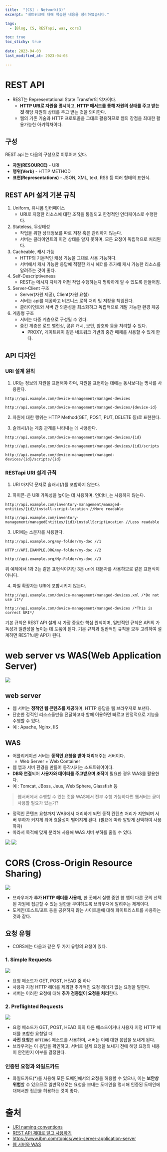 ```yaml
---
title:  "[CS] - Network(3)"
excerpt: "네트워크에 대해 학습한 내용을 정리하였습니다."

tags:
  - [Blog, CS, RESTapi, was, cors]

toc: true
toc_sticky: true
 
date: 2023-04-03
last_modified_at: 2023-04-03

---
```


# REST API

- REST는 Representational State Transfer의 약자이다.
	- **HTTP URI로 자원을 명시**하고, **HTTP 메서드를 통해 자원의 상태를 주고 받는 것** 해당 자원의 상태를 주고 받는 것을 의미한다.
	- 웹의 기존 기술과 HTTP 프로토콜을 그대로 활용하므로 웹의 장점을 최대한 활용가능한 아키텍쳐이다.

## 구성

REST api 는 다음의 구성으로 이루어져 있다.

-   **자원(RESOURCE)** - URI 
-   **행위(Verb)** - HTTP METHOD
-   **표현(Representations)**  - JSON, XML, text, RSS 등 여러 형태의 표현식.


## REST API 설계 기본 규칙

1. Uniform, 유니폼 인터페이스
	- URI로 지정한 리소스에 대한 조작을 통일되고 한정적인 인터페이스로 수행한다.
2. Stateless, 무상태성
	- 작업을 위한 상태정보를 따로 저장 혹은 관리하지 않는다.
	- 서버는 클라이언트의 이전 상태를 알지 못하며, 모든 요청이 독립적으로 처리된다.
3. Cacheable, 캐시 가능
	- HTTP의 기본적인 캐싱 기능을 그대로 사용 가능하다.
	- 서버에서 캐시 가능한 응답에 적절한 캐시 헤더를 추가해 캐시 가능한 리소스를 알려주는 것이 좋다.
4. Self-Descriptiveness
	 - REST는 메시지 자체가 어떤 작업 수행하는지 명확하게 알 수 있도록 만들어짐.
5. Server-Client 구조
	- Server(자원 제공), Client(자원 요철)
	- 서버는 api를 제공하고 비즈니스 로직 처리 및 저장을 책임진다.
	- 클라이언트와 서버 간 의존성을 최소화하고 독립적으로 개발 가능한 환경 제공
6. 계층형 구조
	- 서버는 다중 계층으로 구성될 수 있다.
	- 중간 계층은 로드 밸런싱, 공유 캐시, 보안, 암호화 등을 처리할 수 있다.
		- PROXY, 게이트웨이 같은 네트워크 기반의 중간 매체를 사용할 수 있게 한다.

## API 디자인

### URI 설계 원칙

1.  URI는 정보의 자원을 표현해야 하며, 자원을 표현하는 데에는 동사보다는 명사를 사용한다.

```
http://api.example.com/device-management/managed-devices

http://api.example.com/device-management/managed-devices/{device-id}
```


2.  자원에 대한 행위는 HTTP Method(GET, POST, PUT, DELETE 등)로 표현한다.

3.  슬래시(/)는 계층 관계를 나타내는 데 사용한다.

```
http://api.example.com/device-management/managed-devices/{id} 

http://api.example.com/device-management/managed-devices/{id}/scripts 

http://api.example.com/device-management/managed-devices/{id}/scripts/{id}
```


### RESTapi URI 설계 규칙

1.  URI 마지막 문자로 슬래시(/)를 포함하지 않는다.

2.  하이픈`-`은 URI 가독성을 높이는 데 사용하며, 언더바`_`는 사용하지 않는다.

```
http://api.example.com/inventory-management/managed-entities/{id}/install-script-location //More readable 

http://api.example.com/inventory-management/managedEntities/{id}/installScriptLocation //Less readable
```


3.  URI에는 소문자를 사용한다.

```
http://api.example.org/my-folder/my-doc //1 

HTTP://API.EXAMPLE.ORG/my-folder/my-doc //2 

http://api.example.org/My-Folder/my-doc //3
```
위 예제에서 1과 2는 같은 표현식이지만 3은 uri에 대문자를 사용하므로 같은 표현식이 아니다.

4.  파일 확장자는 URI에 포함시키지 않는다.

```
http://api.example.com/device-management/managed-devices.xml /*Do not use it*/ 

http://api.example.com/device-management/managed-devices /*This is correct URI*/
```

기본 규칙은 REST API 설계 시 가장 중요한 핵심 원칙이며, 일반적인 규칙은 API의 가독성과 일관성을 높이는 데 도움이 된다. 기본 규칙과 일반적인 규칙을 모두 고려하여 설계하면 RESTful한 API가 된다.

# web server vs WAS(Web Application Server)

![](https://pxd-fed-blog.web.app/static/98086380203b786f68feca1caaf60028/e2d25/image01.png)

## web server

- 웹 서버는 **정적인 웹 콘텐츠를 제공**하며, HTTP 응답을 웹 브라우저로 보낸다.
- 단순한 정적인 리소스들만을 전달하고자 할때 이용하면 빠르고 안정적으로 기능을 수행할 수 있다.
- 예 : Apache, Nginx, IIS

## WAS

- 어플리케이션 서버는 **동적인 요청을 받아 처리**해주는 서버이다.
	- Web Server + Web Container
- 웹 앱과 서버 환경을 만들어 동작시키는 소프트웨어이다.
- **DB와 연결**되어 **사용자와 데이터를 주고받으며 조작**이 필요한 경우 WAS를 활용한다.
- 예 : Tomcat, JBoss, Jeus, Web Sphere, Glassfish 등

> 웹서버에서 수행할 수 있는 것을 WAS에서 전부 수행 가능하다면 웹서버는 굳이 사용할 필요가 있는가?

- 정적인 콘텐츠 요청까지 WAS에서 처리하게 되면 동적 컨텐츠 처리가 지연되며 서버 부하가 커지게 되어 효율성이 떨어지게 된다. (필요에 따라 알맞게 선택하여 사용하자)
- 따라서 목적에 맞게 분리해 사용해 WAS 서버 부하를 줄일 수 있다.

![](https://pxd-fed-blog.web.app/static/a7c04fa2f38670b4d2186deeda15d809/c6d67/image04.png)
![](https://pxd-fed-blog.web.app/static/091433d6a624f8b1f869037fa94a666e/ace37/image05.png)

# CORS (Cross-Origin Resource Sharing)

![](https://developer.mozilla.org/en-US/docs/Web/HTTP/CORS/cors_principle.png)

- 브라우저가 **추가 HTTP 헤더를 사용**해, 한 곳에서 실행 중인 웹 앱이 다른 곳의 선택된 자원에 접근할 수 있는 권한을 부여하도록 브라우저에 알려주는 체제이다.
- 도메인/호스트/포트 등을 공유하지 않는 사이트들에 대해 화이트리스트를 사용하는 것과 같다.

## 요청 유형

- CORS에는 다음과 같은 두 가지 유형의 요청이 있다.

### 1. Simple Requests

![](https://developer.mozilla.org/en-US/docs/Web/HTTP/CORS/simple-req.png)

- 요청 메소드가 GET, POST, HEAD 중 하나
- 사용자 지정 HTTP 헤더를 제외한 추가적인 요청 헤더가 없는 요청을 말한다.
- 서버는 이러한 요청에 대해 **추가 검증없이 요청을 처리**한다.

### 2. Preflighted Requests

![](https://developer.mozilla.org/en-US/docs/Web/HTTP/CORS/preflight_correct.png)

- 요청 메소드가 GET, POST, HEAD 외의 다른 메소드이거나 사용자 지정 HTTP 헤더를 포함한 요청일 때
- **사전 요청**은 `OPTIONS` 메소드를 사용하며, 서버는 이에 대한 응답을 보내게 된다.
- 브라우저는 이 응답을 확인하고, 서버로 실제 요청을 보내기 전에 해당 요청의 내용이 안전한지 여부를 결정한다.

### 인증된 요청과 와일드카드

- 와일드카드(\*)를 사용해 모든 도메인에서의 요청을 허용할 수 있으나, 이는 **보안상 위험**할 수 있으므로 일반적으로는 요청을 보내는 도메인을 명시해 인증된 도메인에 대해서만 접근을 허용하는 것이 좋다.

# 출처

- [URI naming conventions](https://restfulapi.net/resource-naming/)
- [REST API 제대로 알고 사용하기](https://meetup.nhncloud.com/posts/92)
- https://www.ibm.com/topics/web-server-application-server
- [웹 서버와 WAS](https://pxd-fed-blog.web.app/webserver-was/)